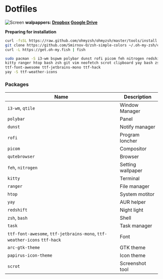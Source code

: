 # Dotfiles
![Screen](https://i.imgur.com/OFEhWem.png)
__walpappers: [Dropbox](https://www.dropbox.com/s/yx7tsplowtyih7f/walpapper.zip?dl=0) [Google Drive](https://drive.google.com/file/d/1PX76sgLygXfo9qhsdN3cCsFuFuNKpM1y/view?usp=sharing)__

**Preparing for installation**
~~~bash
curl -fsSL https://raw.github.com/ohmyzsh/ohmyzsh/master/tools/install.sh
git clone https://github.com/Smirnov-O/zsh-simple-colors ~/.oh-my-zsh/custom/themes
curl -L https://get.oh-my.fish | fish

sudo pacman -S i3-wm bspwm polybar dunst rofi picom feh nitrogen redshift task \
kitty ranger htop bash zsh git vim neofetch scrot clipboard yay bash zsh python-tldextract \
ttf-font-awesome ttf-jetbrains-mono ttf-hack
yay -S ttf-weather-icons
~~~

### Packages
| Name                                                                     | Description       |
| ------------------------------------------------------------------------ | ----------------- |
| `i3-wm`, `qtile`                                                | Window Manager    |
| `polybar`                                                                | Panel             |
| `dunst`                                                                  | Notify manager    |
| `rofi`                                                                   | Program loncher   |
| `picom`                                                                  | Compositor        |
| `qutebrowser`                                                            | Browser           |
| `feh`, `nitrogen`                                                        | Setting wallpaper |
| `kitty`                                                                  | Terminal          |
| `ranger`                                                                 | File manager      |
| `htop`                                                                   | System motitor    |
| `yay`                                                                    | AUR helper        |
| `redshift`                                                               | Night light       |
| `zsh`, `bash`                                                            | Shell             |
| `task`                                                                   | Task manager      |
| `ttf-font-awesome`, `ttf-jetbrains-mono`, `ttf-weather-icons` `ttf-hack` | Font              |
| `arc-gtk-theme`                                                          | GTK theme         |
| `papirus-icon-theme`                                                     | Icon theme        |
| `scrot`                                                                  | Screenshot tool   |
